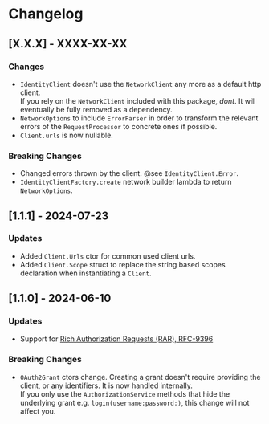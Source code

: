 # Changelog

## [X.X.X] - XXXX-XX-XX

### Changes
- `IdentityClient` doesn't use the `NetworkClient` any more as a default http client.<br>
  If you rely on the `NetworkClient` included with this package, *dont*. It will eventually be fully removed as a dependency. 
- `NetworkOptions` to include `ErrorParser` in order to transform the relevant errors of the `RequestProcessor` to concrete ones if possible.
- `Client.urls` is now nullable.   

### Breaking Changes
- Changed errors thrown by the client. @see `IdentityClient.Error`.
- `IdentityClientFactory.create` network builder lambda to return `NetworkOptions`.



## [1.1.1] - 2024-07-23

### Updates
- Added `Client.Urls` ctor for common used client urls.
- Added `Client.Scope` struct to replace the string based scopes declaration when instantiating a `Client`. 



## [1.1.0] - 2024-06-10

### Updates
- Support for [Rich Authorization Requests (RAR), RFC-9396](https://datatracker.ietf.org/doc/html/rfc9396)


### Breaking Changes
- `OAuth2Grant` ctors change. Creating a grant doesn't require providing the client, or any identifiers. It is now handled internally. <br />
If you only use the `AuthorizationService` methods that hide the underlying grant e.g. `login(username:password:)`, this change will not affect you.
